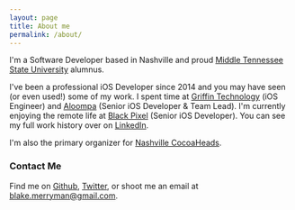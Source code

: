 ```yaml
---
layout: page
title: About me
permalink: /about/
---
```


I'm a Software Developer based in Nashville and proud [Middle Tennessee State University] alumnus.

I've been a professional iOS Developer since 2014 and you may have seen (or even used!) some of my work. I spent time at [Griffin Technology] (iOS Engineer) and [Aloompa] (Senior iOS Developer & Team Lead). I'm currently enjoying the remote life at [Black Pixel] (Senior iOS Developer). You can see my full work history over on [LinkedIn].

I'm also the primary organizer for [Nashville CocoaHeads].

### Contact Me

Find me on [Github], [Twitter], or shoot me an email at <blake.merryman@gmail.com>.


<!-- Reference Links -->

[Middle Tennessee State University]: http://mtsu.edu
[Github]: https://github.com/blakemerryman
[Twitter]: https://twitter.com/blakemerryman
[LinkedIn]: https://www.linkedin.com/in/blakemerryman/
[Griffin Technology]: https://griffintechnology.com
[Aloompa]: http://aloompa.com
[Black Pixel]: https://www.blackpixel.com
[Nashville CocoaHeads]: https://www.meetup.com/preview/Nashville-CocoaHeads